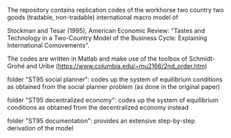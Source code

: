 The repository contains replication codes of the workhorse two country two goods (tradable, non-tradable) international macro model of 

Stockman and Tesar (1995), American Economic Review: "Tastes and Technology in a Two-Country Model of the Business Cycle: Explaining International Comovements".

The codes are written in Matlab and make use of the toolbox of Schmidt-Grohé and Uribe (https://www.columbia.edu/~mu2166/2nd_order.htm)

folder "ST95 social planner": codes up the system of equilibrium conditions as obtained from the social planner problem (as done in the original paper)

folder "ST95 decentralized economy": codes up the system of equilibrium conditions as obtained from the decentralized economy instead

folder "ST95 documentation": provides an extensive step-by-step derivation of the model
